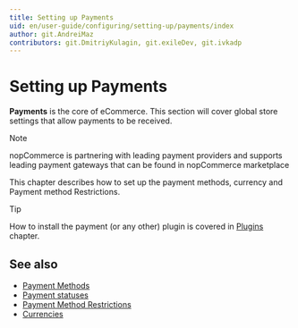 ```yaml
---
title: Setting up Payments
uid: en/user-guide/configuring/setting-up/payments/index
author: git.AndreiMaz
contributors: git.DmitriyKulagin, git.exileDev, git.ivkadp
---
```

# Setting up Payments

**Payments** is the core of eCommerce. This section will cover global store settings that allow payments to be received.

> [!NOTE]
> nopCommerce is partnering with leading payment providers and supports leading payment gateways that can be found in nopCommerce marketplace

This chapter describes how to set up the payment methods, currency and Payment method Restrictions.

> [!TIP]
> How to install the payment (or any other) plugin is covered in [Plugins](xref:en/user-guide/configuring/system/plugins) chapter.

## See also

- [Payment Methods](xref:en/user-guide/configuring/setting-up/payments/methods/index)
- [Payment statuses](xref:en/user-guide/configuring/setting-up/payments/payment-statuses)
- [Payment Method Restrictions](xref:en/user-guide/configuring/setting-up/payments/payment-method-restrictions)
- [Currencies](xref:en/user-guide/configuring/setting-up/payments/currencies)
